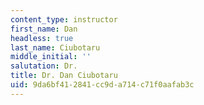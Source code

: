 ```yaml
---
content_type: instructor
first_name: Dan
headless: true
last_name: Ciubotaru
middle_initial: ''
salutation: Dr.
title: Dr. Dan Ciubotaru
uid: 9da6bf41-2841-cc9d-a714-c71f0aafab3c
---
```

